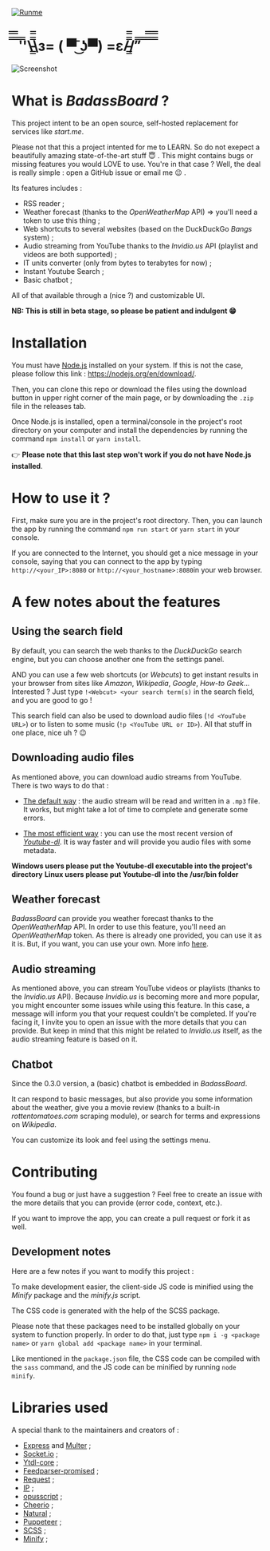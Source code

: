 [![Runme](https://runme.io/static/button.svg)](https://runme.io/run?app_id=9ee2c4a3-e601-4a3a-a82f-3e1846b4e624)

#  ̿̿ ̿̿ ̿'̿'\̵͇̿̿\з= ( ▀ ͜͞ʖ▀) =ε/̵͇̿̿/’̿’̿ ̿ ̿̿ ̿̿ ̿̿

![Screenshot](https://raw.githubusercontent.com/belgianGeek/BadassBoard/dev/screenshots/home.jpg)

# What is _BadassBoard_ ?

This project intent to be an open source, self-hosted replacement for services like _start.me_.

Please not that this a project intented for me to LEARN. So do not exepect a beautifully amazing state-of-the-art stuff :innocent: . This might contains bugs or missing features you would LOVE to use. You're in that case ? Well, the deal is really simple : open a GitHub issue or email me :wink: .

Its features includes :

- RSS reader ;
- Weather forecast (thanks to the _OpenWeatherMap_ API) => you'll need a token to use this thing ;
- Web shortcuts to several websites (based on the DuckDuckGo _Bangs_ system) ;
- Audio streaming from YouTube thanks to the _Invidio.us_ API (playlist and videos are both supported) ;
- IT units converter (only from bytes to terabytes for now) ;
- Instant Youtube Search ;
- Basic chatbot ;

All of that available through a (nice ?) and customizable UI.

**NB: This is still in beta stage, so please be patient and indulgent :grin:**

# Installation

You must have [Node.js](http://nodejs.org) installed on your system. If this is not the case, please follow this link : https://nodejs.org/en/download/.

Then, you can clone this repo or download the files using the download button in upper right corner of the main page, or by downloading the `.zip` file in the releases tab.

Once Node.js is installed, open a terminal/console in the project's root directory on your computer and install the dependencies by running the command `npm install` or `yarn install`.

:point_right: **Please note that this last step won't work if you do not have Node.js installed**.

# How to use it ?

First, make sure you are in the project's root directory. Then, you can launch the app by running the command `npm run start` or `yarn start` in your console.

If you are connected to the Internet, you should get a nice message in your console, saying that you can connect to the app by typing `http://<your_IP>:8080` or `http://<your_hostname>:8080`in your web browser.

# A few notes about the features

## Using the search field

By default, you can search the web thanks to the _DuckDuckGo_ search engine, but you can choose another one from the settings panel.

AND you can use a few web shortcuts (or _Webcuts_) to get instant results in your browser from sites like _Amazon_, _Wikipedia_, _Google_, _How-to Geek_... Interested ? Just type `!<Webcut> <your search term(s)` in the search field, and you are good to go !

This search field can also be used to download audio files (`!d <YouTube URL>`) or to listen to some music (`!p <YouTube URL or ID>`). All that stuff in one place, nice uh ? :wink:

## Downloading audio files

As mentioned above, you can download audio streams from YouTube. There is two ways to do that :

- <u>The default way</u> : the audio stream will be read and written in a `.mp3` file. It works, but might take a lot of time to complete and generate some errors.

- <u>The most efficient way</u> : you can use the most recent version of _[Youtube-dl](https://github.com/ytdl-org/youtube-dl/)_. It is way faster and will provide you audio files with some metadata.

**Windows users please put the Youtube-dl executable into the project's directory**
**Linux users please put Youtube-dl into the /usr/bin folder**

## Weather forecast

_BadassBoard_ can provide you weather forecast thanks to the _OpenWeatherMap_ API. In order to use this feature, you'll need an _OpenWeatherMap_ token. As there is already one provided, you can use it as it is. But, if you want, you can use your own. More info [here](https://openweathermap.org/api).

## Audio streaming

As mentioned above, you can stream YouTube videos or playlists (thanks to the _Invidio.us_ API). Because _Invidio.us_ is becoming more and more popular, you might encounter some issues while using this feature. In this case, a message will inform you that your request couldn't be completed. If you're facing it, I invite you to open an issue with the more details that you can provide. But keep in mind that this might be related to _Invidio.us_ itself, as the audio streaming feature is based on it.

## Chatbot

Since the 0.3.0 version, a (basic) chatbot is embedded in _BadassBoard_.

It can respond to basic messages, but also provide you some information about the weather, give you a movie review (thanks to a built-in _rottentomatoes.com_ scraping module), or search for terms and expressions on _Wikipedia_.

You can customize its look and feel using the settings menu.

# Contributing

You found a bug or just have a suggestion ? Feel free to create an issue with the more details that you can provide (error code, context, etc.).

If you want to improve the app, you can create a pull request or fork it as well.

## Development notes

Here are a few notes if you want to modify this project :

To make development easier, the client-side JS code is minified using the _Minify_ package and the _minify.js_ script.

The CSS code is generated with the help of the SCSS package.

Please note that these packages need to be installed globally on your system to function properly. In order to do that, just type `npm i -g <package name>` or `yarn global add <package name>` in your terminal.

Like mentioned in the `package.json` file, the CSS code can be compiled with the `sass` command, and the JS code can be minified by running `node minify`.

# Libraries used

A special thank to the maintainers and creators of :

- [Express](https://github.com/expressjs/express) and [Multer](https://github.com/expressjs/multer) ;
- [Socket.io](https://socket.io) ;
- [Ytdl-core](https://github.com/fent/node-ytdl-core) ;
- [Feedparser-promised](https://github.com/alabeduarte/feedparser-promised) ;
- [Request](https://github.com/request/request) ;
- [IP](https://github.com/indutny/node-ip) ;
- [opusscript](https://github.com/abalabahaha/opusscript) ;
- [Cheerio](https://cheerio.js.org/) ;
- [Natural](https://github.com/NaturalNode/natural) ;
- [Puppeteer](https://pptr.dev/) ;
- [SCSS](https://yarnpkg.com/en/package/scss) ;
- [Minify](https://github.com/coderaiser/minify) ;
